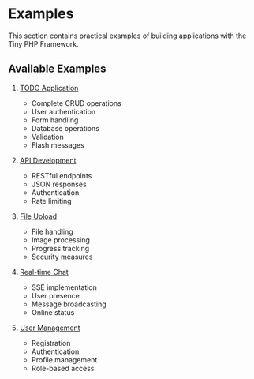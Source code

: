 # Examples

This section contains practical examples of building applications with the Tiny PHP Framework.

## Available Examples

1. [TODO Application](todo-app.md)
   - Complete CRUD operations
   - User authentication
   - Form handling
   - Database operations
   - Validation
   - Flash messages

2. [API Development](api.md)
   - RESTful endpoints
   - JSON responses
   - Authentication
   - Rate limiting

3. [File Upload](file-upload.md)
   - File handling
   - Image processing
   - Progress tracking
   - Security measures

4. [Real-time Chat](chat.md)
   - SSE implementation
   - User presence
   - Message broadcasting
   - Online status

5. [User Management](user-management.md)
   - Registration
   - Authentication
   - Profile management
   - Role-based access
